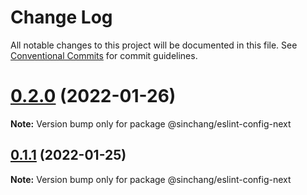 # Change Log

All notable changes to this project will be documented in this file.
See [Conventional Commits](https://conventionalcommits.org) for commit guidelines.

# [0.2.0](https://github.com/sinchang/eslint-config/compare/v0.1.3...v0.2.0) (2022-01-26)

**Note:** Version bump only for package @sinchang/eslint-config-next





## [0.1.1](https://github.com/sinchang/eslint-config/compare/v0.1.0...v0.1.1) (2022-01-25)

**Note:** Version bump only for package @sinchang/eslint-config-next
